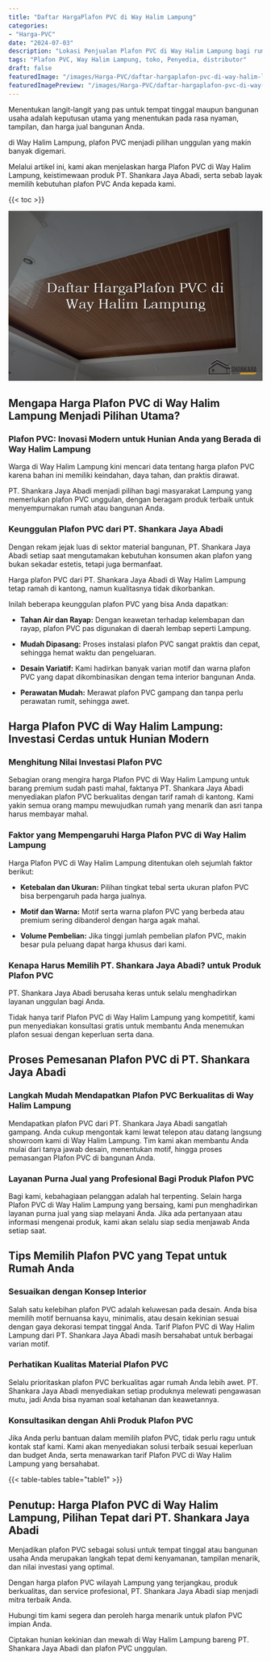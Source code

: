 ```yaml
---
title: "Daftar HargaPlafon PVC di Way Halim Lampung"
categories:
- "Harga-PVC"
date: "2024-07-03"
description: "Lokasi Penjualan Plafon PVC di Way Halim Lampung bagi rumah, perkantoran, serta toko. Panel terbaik, pilihan motif, pilihan warna modern, beserta servis instalasi oleh tim profesional serta garansi resmi!|Jasa penyediaan Plafon PVC di Way Halim Lampung bagi kebutuhan tempat tinggal, office, atau gerai, dengan material terbaik dan instalasi oleh tim ahli serta kepastian resmi.|Solusi Plafon PVC di Way Halim Lampung yang terbukti bagi hunian, kantor, dan gerai, dengan material berkualitas dan penempatan dikerjakan oleh tenaga ahli ahli serta jaminan resmi.|Penyediaan Plafon PVC di Way Halim Lampung untuk tempat tinggal, perkantoran, serta gerai, beserta produk unggulan dan penempatan ditangani oleh teknisi ahli, lengkap beserta kepastian resmi.}"
tags: "Plafon PVC, Way Halim Lampung, toko, Penyedia, distributor"
draft: false
featuredImage: "/images/Harga-PVC/daftar-hargaplafon-pvc-di-way-halim-lampung.png"
featuredImagePreview: "/images/Harga-PVC/daftar-hargaplafon-pvc-di-way-halim-lampung.png"
---
```


Menentukan langit-langit yang pas untuk tempat tinggal maupun bangunan usaha adalah keputusan utama yang menentukan pada rasa nyaman, tampilan, dan harga jual bangunan Anda.

di Way Halim Lampung, plafon PVC menjadi pilihan unggulan yang makin banyak digemari.

Melalui artikel ini, kami akan menjelaskan harga Plafon PVC di Way Halim Lampung, keistimewaan produk PT. Shankara Jaya Abadi, serta sebab layak memilih kebutuhan plafon PVC Anda kepada kami.

{{< toc >}}

![Daftar HargaPlafon PVC di Way Halim Lampung](/images/Harga-PVC/Daftar-HargaPlafon-PVC-di-Way-Halim-Lampung.png)

## Mengapa Harga Plafon PVC di Way Halim Lampung Menjadi Pilihan Utama?

### Plafon PVC: Inovasi Modern untuk Hunian Anda yang Berada di Way Halim Lampung

Warga di Way Halim Lampung kini mencari data tentang harga plafon PVC karena bahan ini memiliki keindahan, daya tahan, dan praktis dirawat.

PT. Shankara Jaya Abadi menjadi pilihan bagi masyarakat Lampung yang memerlukan plafon PVC unggulan, dengan beragam produk terbaik untuk menyempurnakan rumah atau bangunan Anda.

### Keunggulan Plafon PVC dari PT. Shankara Jaya Abadi

Dengan rekam jejak luas di sektor material bangunan, PT. Shankara Jaya Abadi setiap saat mengutamakan kebutuhan konsumen akan plafon yang bukan sekadar estetis, tetapi juga bermanfaat.

Harga plafon PVC dari PT. Shankara Jaya Abadi di Way Halim Lampung tetap ramah di kantong, namun kualitasnya tidak dikorbankan.

Inilah beberapa keunggulan plafon PVC yang bisa Anda dapatkan:

- **Tahan Air dan Rayap:** Dengan keawetan terhadap kelembapan dan rayap, plafon PVC pas digunakan di daerah lembap seperti Lampung.

- **Mudah Dipasang:** Proses instalasi plafon PVC sangat praktis dan cepat, sehingga hemat waktu dan pengeluaran.

- **Desain Variatif:** Kami hadirkan banyak varian motif dan warna plafon PVC yang dapat dikombinasikan dengan tema interior bangunan Anda.

- **Perawatan Mudah:** Merawat plafon PVC gampang dan tanpa perlu perawatan rumit, sehingga awet.

## Harga Plafon PVC di Way Halim Lampung: Investasi Cerdas untuk Hunian Modern

### Menghitung Nilai Investasi Plafon PVC

Sebagian orang mengira harga Plafon PVC di Way Halim Lampung untuk barang premium sudah pasti mahal, faktanya PT. Shankara Jaya Abadi menyediakan plafon PVC berkualitas dengan tarif ramah di kantong. Kami yakin semua orang mampu mewujudkan rumah yang menarik dan asri tanpa harus membayar mahal.

### Faktor yang Mempengaruhi Harga Plafon PVC di Way Halim Lampung

Harga Plafon PVC di Way Halim Lampung ditentukan oleh sejumlah faktor berikut:

- **Ketebalan dan Ukuran:** Pilihan tingkat tebal serta ukuran plafon PVC bisa berpengaruh pada harga jualnya.

- **Motif dan Warna:** Motif serta warna plafon PVC yang berbeda atau premium sering dibanderol dengan harga agak mahal.

- **Volume Pembelian:** Jika tinggi jumlah pembelian plafon PVC, makin besar pula peluang dapat harga khusus dari kami.

### Kenapa Harus Memilih PT. Shankara Jaya Abadi? untuk Produk Plafon PVC

PT. Shankara Jaya Abadi berusaha keras untuk selalu menghadirkan layanan unggulan bagi Anda.

Tidak hanya tarif Plafon PVC di Way Halim Lampung yang kompetitif, kami pun menyediakan konsultasi gratis untuk membantu Anda menemukan plafon sesuai dengan keperluan serta dana.

## Proses Pemesanan Plafon PVC di PT. Shankara Jaya Abadi

### Langkah Mudah Mendapatkan Plafon PVC Berkualitas di Way Halim Lampung

Mendapatkan plafon PVC dari PT. Shankara Jaya Abadi sangatlah gampang. Anda cukup mengontak kami lewat telepon atau datang langsung showroom kami di Way Halim Lampung. Tim kami akan membantu Anda mulai dari tanya jawab desain, menentukan motif, hingga proses pemasangan Plafon PVC di bangunan Anda.

### Layanan Purna Jual yang Profesional Bagi Produk Plafon PVC

Bagi kami, kebahagiaan pelanggan adalah hal terpenting. Selain harga Plafon PVC di Way Halim Lampung yang bersaing, kami pun menghadirkan layanan purna jual yang siap melayani Anda. Jika ada pertanyaan atau informasi mengenai produk, kami akan selalu siap sedia menjawab Anda setiap saat.

## Tips Memilih Plafon PVC yang Tepat untuk Rumah Anda

### Sesuaikan dengan Konsep Interior

Salah satu kelebihan plafon PVC adalah keluwesan pada desain. Anda bisa memilih motif bernuansa kayu, minimalis, atau desain kekinian sesuai dengan gaya dekorasi tempat tinggal Anda. Tarif Plafon PVC di Way Halim Lampung dari PT. Shankara Jaya Abadi masih bersahabat untuk berbagai varian motif.

### Perhatikan Kualitas Material Plafon PVC

Selalu prioritaskan plafon PVC berkualitas agar rumah Anda lebih awet. PT. Shankara Jaya Abadi menyediakan setiap produknya melewati pengawasan mutu, jadi Anda bisa nyaman soal ketahanan dan keawetannya.

### Konsultasikan dengan Ahli Produk Plafon PVC

Jika Anda perlu bantuan dalam memilih plafon PVC, tidak perlu ragu untuk kontak staf kami. Kami akan menyediakan solusi terbaik sesuai keperluan dan budget Anda, serta menawarkan tarif Plafon PVC di Way Halim Lampung yang bersahabat.

{{< table-tables table="table1" >}}

## Penutup: Harga Plafon PVC di Way Halim Lampung, Pilihan Tepat dari PT. Shankara Jaya Abadi

Menjadikan plafon PVC sebagai solusi untuk tempat tinggal atau bangunan usaha Anda merupakan langkah tepat demi kenyamanan, tampilan menarik, dan nilai investasi yang optimal.

Dengan harga plafon PVC wilayah Lampung yang terjangkau, produk berkualitas, dan service profesional, PT. Shankara Jaya Abadi siap menjadi mitra terbaik Anda.

Hubungi tim kami segera dan peroleh harga menarik untuk plafon PVC impian Anda.

Ciptakan hunian kekinian dan mewah di Way Halim Lampung bareng PT. Shankara Jaya Abadi dan plafon PVC unggulan.
